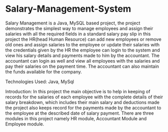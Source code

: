 # Salary-Management-System
Salary Management is a Java, MySQL based project, the project demonstrates the simplest way to manage employees and assign their salaries with all the required fields in a standard salary pay slip in this project the HR(head Human Resource) can add new employees or remove old ones and assign salaries to the employee or update their salaries with the credentials given by the HR the employee can login to the system and view his salary details and payments made to him by the accountant. The accountant can login as well and view all employees with the salaries and pay their salaries on the payment time. The accountant can also maintain the funds available for the company.


Technologies Used: Java, MySql

Introduction: In this project the main objective is to help in keeping of records for the salaries of each employee with the complete details of their salary breakdown, which includes their main salary and deductions made the project also keeps record for the payments made by the accountant to the employee at the described date of salary payment. There are three modules in this project namely HR module, Accountant Module and Employee module.
